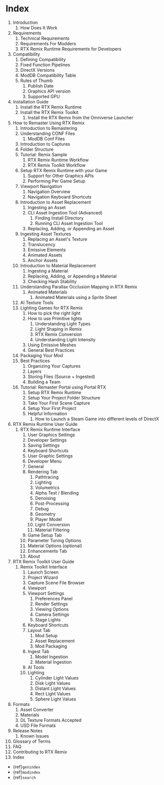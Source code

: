 # Index

1. Introduction
    1. How Does It Work
1. Requirements
    1. Technical Requirements
    1. Requirements For Modders
    1. RTX Remix Runtime Requirements for Developers
1. Compatibility
    1. Defining Compatibility
    1. Fixed Function Pipelines
    1. DirectX Versions
    1. ModDB Compatibility Table
    1. Rules of Thumb
        1. Publish Date
        1. Graphics API version
        1. Supported GPU
1. Installation Guide
    1. Install the RTX Remix Runtime
    1. Install the RTX Remix Toolkit
        1. Install the RTX Remix from the Omniverse Launcher
1. How to Remaster Using RTX Remix
    1. Introduction to Remastering
    1. Understanding CONF Files
        1. ModDB Conf Files
    1. Introduction to Captures
    1. Folder Structure
    1. Tutorial: Remix Sample
        1. RTX Remix Runtime Workflow
        1. RTX Remix Toolkit Workflow
    1. Setup RTX Remix Runtime with your Game
        1. Support for Other Graphics APIs
        1. Performing Per Game Setup
    1. Viewport Navigation
        1. Navigation Overview
        1. Navigation Keyboard Shortcuts
    1. Introduction to Asset Replacement
        1. Ingesting an Asset
        1. CLI Asset Ingestion Tool (Advanced)
            1. Finding Install Directory
            1. Running CLI Asset Ingestion Tool
        1. Replacing, Adding, or Appending an Asset
    1. Ingesting Asset Textures
        1. Replacing an Asset's Texture
        1. Translucency
        1. Emissive Elements
        1. Animated Assets
        1. Anchor Assets
    1. Introduction to Material Replacement
        1. Ingesting a Material
        1. Replacing, Adding, or Appending a Material
        1. Checking Hash Stability
    1. Understanding Parallax Occlusion Mapping in RTX Remix
        1. Animated Materials
            1. Animated Materials using a Sprite Sheet
    1. AI Texture Tools
    1. Lighting Games for RTX Remix
        1. How to pick the right light
        1. How to use Primitive lights
            1. Understanding Light Types
            1. Light Shaping in Remix
            1. RTX Remix Conversion
            1. Understanding Light Intensity
        1. Using Emissive Meshes
        1. General Best Practices
    1. Packaging Your Mod
    1. Best Practices
        1. Organizing Your Captures
        1. Layers
        1. Storing Files (Source + Ingested)
        1. Building a Team
    1. Tutorial: Remaster Portal using Portal RTX
        1. Setup RTX Remix Runtime
        1. Setup Your Project Folder Structure
        1. Take Your First Scene Capture
        1. Setup Your First Project
        1. Helpful Information
            1. How to Launch a Steam Game into different levels of DirectX
1. RTX Remix Runtime User Guide
    1. RTX Remix Runtime Interface
        1. User Graphics Settings
        1. Developer Settings
        1. Saving Settings
        1. Keyboard Shortcuts
        1. User Graphic Settings
        1. Developer Menu
        1. General
        1. Rendering Tab
            1. Pathtracing
            1. Lighting
            1. Volumetrics
            1. Alpha Test / Blending
            1. Denoising
            1. Post-Processing
            1. Debug
            1. Geometry
            1. Player Model
            1. Light Conversion
            1. Material Filtering
        1. Game Setup Tab
        1. Parameter Tuning Options
        1. Material Options (optional)
        1. Enhancements Tab
        1. About
1. RTX Remix Toolkit User Guide
    1. Remix Toolkit Interface
        1. Launch Screen
        1. Project Wizard
        1. Capture Scene File Browser
        1. Viewport
        1. Viewport Settings
            1. Preferences Panel
            1. Render Settings
            1. Viewing Options
            1. Camera Settings
            1. Stage Lights
        1. Keyboard Shortcuts
        1. Layout Tab
            1. Mod Setup
            1. Asset Replacement
            1. Mod Packaging
        1. Ingest Tab
            1. Model Ingestion
            1. Material Ingestion
        1. AI Tools
        1. Lighting
            1. Cylinder Light Values
            1. Disk Light Values
            1. Distant Light Values
            1. Rect Light Values
            1. Sphere Light Values
1. Formats
    1. Asset Converter
    1. Materials
    1. DL Texture Formats Accepted
    1. USD File Formats
1. Release Notes
    1. Known Issues
1. Glossary of Terms
1. FAQ
1. Contributing to RTX Remix
1. Index































* {ref}`genindex`
* {ref}`modindex`
* {ref}`search`